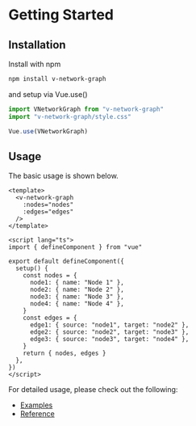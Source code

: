 # Getting Started

## Installation

<div class="getting-started-command">

Install with npm

```bash
npm install v-network-graph
```

and setup via Vue.use()

```js
import VNetworkGraph from "v-network-graph"
import "v-network-graph/style.css"

Vue.use(VNetworkGraph)
```

</div>

## Usage

The basic usage is shown below.

<div class="getting-started-command">

```vue
<template>
  <v-network-graph
    :nodes="nodes"
    :edges="edges"
  />
</template>

<script lang="ts">
import { defineComponent } from "vue"

export default defineComponent({
  setup() {
    const nodes = {
      node1: { name: "Node 1" },
      node2: { name: "Node 2" },
      node3: { name: "Node 3" },
      node4: { name: "Node 4" },
    }
    const edges = {
      edge1: { source: "node1", target: "node2" },
      edge2: { source: "node2", target: "node3" },
      edge3: { source: "node3", target: "node4" },
    }
    return { nodes, edges }
  },
})
</script>
```

</div>

For detailed usage, please check out the following:
* [Examples](./examples/)
* [Reference](./reference)
